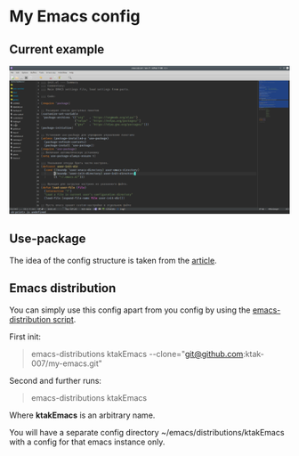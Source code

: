 # My Emacs config

## Current example

![Screenshot](/Screenshot_20220402_145204.png)

## Use-package

The idea of the config structure is taken from the [article](https://dunmaksim.blogspot.com/2017/07/emacs-use-package.html).

## Emacs distribution

You can simply use this config apart from you config by using the [emacs-distribution script](http://www.emacswiki.org/emacs/emacs-distribution).

First init:
> emacs-distributions ktakEmacs --clone="git@github.com:ktak-007/my-emacs.git"

Second and further runs:

> emacs-distributions ktakEmacs

Where **ktakEmacs** is an arbitrary name. 

You will have a separate config directory ~/emacs/distributions/ktakEmacs with a config for that emacs instance only.

